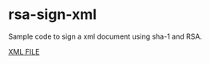 # rsa-sign-xml
Sample code to sign a xml document using sha-1 and RSA.

[XML FILE](https://learn.microsoft.com/en-us/previous-versions/windows/desktop/ms762271(v=vs.85))
